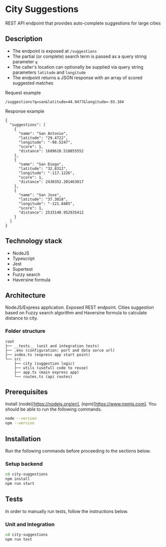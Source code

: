 # City Suggestions

REST API endpoint that provides auto-complete suggestions for large cities

## Description

- The endpoint is exposed at `/suggestions`
- The partial (or complete) search term is passed as a query string parameter `q`
- The caller's location can optionally be supplied via query string parameters `latitude` and `longitude`
- The endpoint returns a JSON response with an array of scored suggested matches

Request example

```
/suggestions?q=san&latitude=44.9477&longitude=-93.104
```

Response example

```
{
  "suggestions": [
    {
      "name": "San Antonio",
      "latitude": "29.4722",
      "longitude": "-98.5247",
      "score": 1,
      "distance": 1689610.518055552
    },
    {
      "name": "San Diego",
      "latitude": "32.8312",
      "longitude": "-117.1226",
      "score": 1,
      "distance": 2430352.201463017
    },
    {
      "name": "San Jose",
      "latitude": "37.3018",
      "longitude": "-121.8485",
      "score": 1,
      "distance": 2533140.952935412
    }
  ]
}

```

## Technology stack

- NodeJS
- Typescript
- Jest
- Supertest
- Fuzzy search
- Haversine formula

## Architecture

NodeJS/Express application. Exposed REST endpoint. Cities suggestion based on Fuzzy search algorithm and Haversine formula to calculate distance to city.

### Folder structure

```
root
├── __tests__ (unit and integration tests)
├── .env (configuration: port and data sorce url)
├── index.ts (express app start point)
└── src
    ├── city (suggestion logic)
    ├── utils (usefull code to reuse)
    ├── app.ts (main express app)
    └── routes.ts (api routes)
```

## Prerequisites

Install (node)[https://nodejs.org/en], (npm)[https://www.npmjs.com]. You should be able to run the following commands.

```bash
node --version
npm --version
```

## Installation

Run the following commands before proceeding to the sections below.

### Setup backend

```bash
cd city-suggestions
npm install
npm run start
```

## Tests

In order to manually run tests, follow the instructions below.

### Unit and Integration

```bash
cd city-suggestions
npm run test
```
